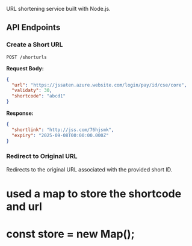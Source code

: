 

URL shortening service built with Node.js.


## API Endpoints

### Create a Short URL

```
POST /shorturls
```

**Request Body:**
```json
{
  "url": "https://jssaten.azure.website.com/login/pay/id/cse/core",
  "validaty": 30,
  "shortcode": "abcd1"
}
```

**Response:**
```json
{
  "shortlink": "http://jss.com/76hjsmk",
  "expiry": "2025-09-08T00:00:00.000Z"
}
```

### Redirect to Original URL


Redirects to the original URL associated with the provided short ID.


# used a map to store the shortcode and url
# const store = new Map();
